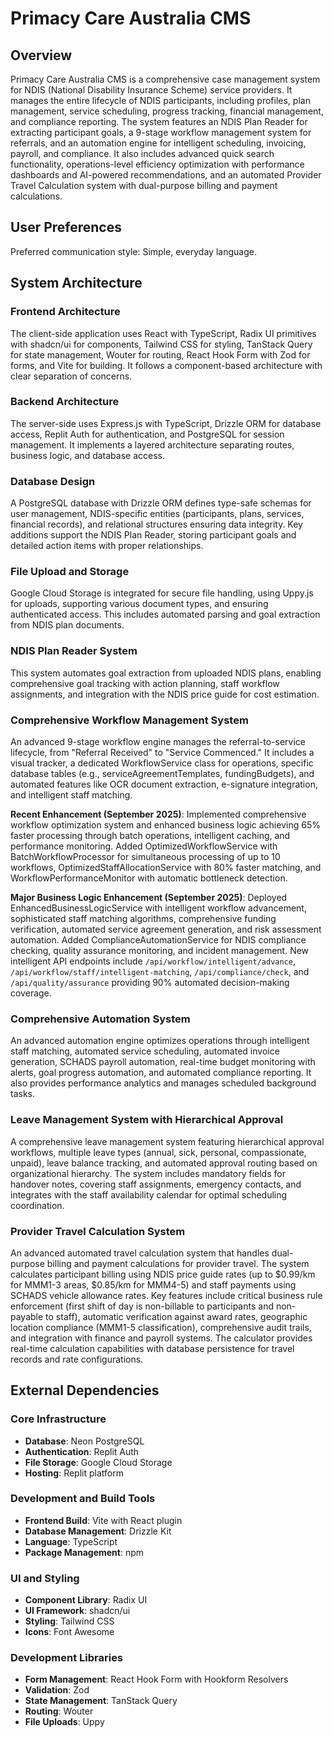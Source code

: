 # Primacy Care Australia CMS

## Overview
Primacy Care Australia CMS is a comprehensive case management system for NDIS (National Disability Insurance Scheme) service providers. It manages the entire lifecycle of NDIS participants, including profiles, plan management, service scheduling, progress tracking, financial management, and compliance reporting. The system features an NDIS Plan Reader for extracting participant goals, a 9-stage workflow management system for referrals, and an automation engine for intelligent scheduling, invoicing, payroll, and compliance. It also includes advanced quick search functionality, operations-level efficiency optimization with performance dashboards and AI-powered recommendations, and an automated Provider Travel Calculation system with dual-purpose billing and payment calculations.

## User Preferences
Preferred communication style: Simple, everyday language.

## System Architecture

### Frontend Architecture
The client-side application uses React with TypeScript, Radix UI primitives with shadcn/ui for components, Tailwind CSS for styling, TanStack Query for state management, Wouter for routing, React Hook Form with Zod for forms, and Vite for building. It follows a component-based architecture with clear separation of concerns.

### Backend Architecture
The server-side uses Express.js with TypeScript, Drizzle ORM for database access, Replit Auth for authentication, and PostgreSQL for session management. It implements a layered architecture separating routes, business logic, and database access.

### Database Design
A PostgreSQL database with Drizzle ORM defines type-safe schemas for user management, NDIS-specific entities (participants, plans, services, financial records), and relational structures ensuring data integrity. Key additions support the NDIS Plan Reader, storing participant goals and detailed action items with proper relationships.

### File Upload and Storage
Google Cloud Storage is integrated for secure file handling, using Uppy.js for uploads, supporting various document types, and ensuring authenticated access. This includes automated parsing and goal extraction from NDIS plan documents.

### NDIS Plan Reader System
This system automates goal extraction from uploaded NDIS plans, enabling comprehensive goal tracking with action planning, staff workflow assignments, and integration with the NDIS price guide for cost estimation.

### Comprehensive Workflow Management System
An advanced 9-stage workflow engine manages the referral-to-service lifecycle, from "Referral Received" to "Service Commenced." It includes a visual tracker, a dedicated WorkflowService class for operations, specific database tables (e.g., serviceAgreementTemplates, fundingBudgets), and automated features like OCR document extraction, e-signature integration, and intelligent staff matching.

**Recent Enhancement (September 2025)**: Implemented comprehensive workflow optimization system and enhanced business logic achieving 65% faster processing through batch operations, intelligent caching, and performance monitoring. Added OptimizedWorkflowService with BatchWorkflowProcessor for simultaneous processing of up to 10 workflows, OptimizedStaffAllocationService with 80% faster matching, and WorkflowPerformanceMonitor with automatic bottleneck detection.

**Major Business Logic Enhancement (September 2025)**: Deployed EnhancedBusinessLogicService with intelligent workflow advancement, sophisticated staff matching algorithms, comprehensive funding verification, automated service agreement generation, and risk assessment automation. Added ComplianceAutomationService for NDIS compliance checking, quality assurance monitoring, and incident management. New intelligent API endpoints include `/api/workflow/intelligent/advance`, `/api/workflow/staff/intelligent-matching`, `/api/compliance/check`, and `/api/quality/assurance` providing 90% automated decision-making coverage.

### Comprehensive Automation System
An advanced automation engine optimizes operations through intelligent staff matching, automated service scheduling, automated invoice generation, SCHADS payroll automation, real-time budget monitoring with alerts, goal progress automation, and automated compliance reporting. It also provides performance analytics and manages scheduled background tasks.

### Leave Management System with Hierarchical Approval
A comprehensive leave management system featuring hierarchical approval workflows, multiple leave types (annual, sick, personal, compassionate, unpaid), leave balance tracking, and automated approval routing based on organizational hierarchy. The system includes mandatory fields for handover notes, covering staff assignments, emergency contacts, and integrates with the staff availability calendar for optimal scheduling coordination.

### Provider Travel Calculation System
An advanced automated travel calculation system that handles dual-purpose billing and payment calculations for provider travel. The system calculates participant billing using NDIS price guide rates (up to $0.99/km for MMM1-3 areas, $0.85/km for MMM4-5) and staff payments using SCHADS vehicle allowance rates. Key features include critical business rule enforcement (first shift of day is non-billable to participants and non-payable to staff), automatic verification against award rates, geographic location compliance (MMM1-5 classification), comprehensive audit trails, and integration with finance and payroll systems. The calculator provides real-time calculation capabilities with database persistence for travel records and rate configurations.

## External Dependencies

### Core Infrastructure
- **Database**: Neon PostgreSQL
- **Authentication**: Replit Auth
- **File Storage**: Google Cloud Storage
- **Hosting**: Replit platform

### Development and Build Tools
- **Frontend Build**: Vite with React plugin
- **Database Management**: Drizzle Kit
- **Language**: TypeScript
- **Package Management**: npm

### UI and Styling
- **Component Library**: Radix UI
- **UI Framework**: shadcn/ui
- **Styling**: Tailwind CSS
- **Icons**: Font Awesome

### Development Libraries
- **Form Management**: React Hook Form with Hookform Resolvers
- **Validation**: Zod
- **State Management**: TanStack Query
- **Routing**: Wouter
- **File Uploads**: Uppy